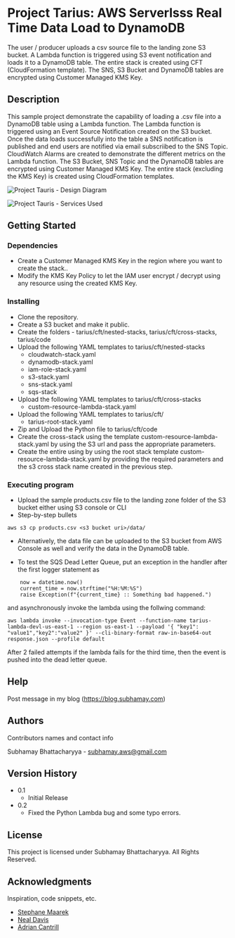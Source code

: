 # Project Tarius: AWS Serverlsss Real Time Data Load to DynamoDB

The user / producer uploads a csv source file to the landing zone S3 bucket. A Lambda function is triggered using S3 event notification and loads it to a DynamoDB table. The entire stack is created using CFT (CloudFormation template). The SNS, S3 Bucket and DynamoDB tables are encrypted using Customer Managed KMS Key.

## Description

This sample project demonstrate the capability of loading a .csv file into a DynamoDB table using a Lambda function. The Lambda function is triggered using an Event Source Notification created on the S3 bucket. Once the data loads successfully into the table a SNS notification is published and end users are notified via email subscriibed to the SNS Topic. CloudWatch Alarms are created to demonstrate the different metrics on the Lambda function. The S3 Bucket, SNS Topic and the DynamoDB tables are encrypted using Customer Managed KMS Key. The entire stack (excluding the KMS Key) is created using CloudFormation templates.

![Project Tauris - Design Diagram](https://subhamay-projects-repository-us-east-1.s3.amazonaws.com/0001-tarius/tarius-architecture-diagram.png)

![Project Tauris - Services Used](https://subhamay-projects-repository-us-east-1.s3.amazonaws.com/0001-tarius/tarius-services-used.png)

## Getting Started

### Dependencies

* Create a Customer Managed KMS Key in the region where you want to create the stack..
* Modify the KMS Key Policy to let the IAM user encrypt / decrypt using any resource using the created KMS Key.

### Installing

* Clone the repository.
* Create a S3 bucket and make it public.
* Create the folders - tarius/cft/nested-stacks, tarius/cft/cross-stacks, tarius/code
* Upload the following YAML templates to tarius/cft/nested-stacks
    * cloudwatch-stack.yaml
    * dynamodb-stack.yaml
    * iam-role-stack.yaml
    * s3-stack.yaml
    * sns-stack.yaml
    * sqs-stack
* Upload the following YAML templates to tarius/cft/cross-stacks
    * custom-resource-lambda-stack.yaml
* Upload the following YAML templates to tarius/cft/
    * tarius-root-stack.yaml
* Zip and Upload the Python file  to tarius/cft/code
* Create the cross-stack using the template custom-resource-lambda-stack.yaml by using the S3 url and pass the appropriate parameters.
* Create the entire using by using the root stack template custom-resource-lambda-stack.yaml by providing the required parameters and the s3 cross stack name created in the previous step.

### Executing program

* Upload the sample products.csv file to the landing zone folder of the S3 bucket either using S3 console or CLI
* Step-by-step bullets
```
aws s3 cp products.csv <s3 bucket uri>/data/
```
* Alternatively, the data file can be uploaded to the S3 bucket from AWS Console as well and verify the data in the DynamoDB table.

* To test the SQS Dead Letter Queue, put an exception in the handler after the first logger statement as   
    
```
    now = datetime.now()
    current_time = now.strftime("%H:%M:%S")
    raise Exception(f"{current_time} :: Something bad happened.") 
```
and asynchronously invoke the lambda using the follwing command:
```
aws lambda invoke --invocation-type Event --function-name tarius-lambda-devl-us-east-1 --region us-east-1 --payload '{ "key1": "value1","key2":"value2" }' --cli-binary-format raw-in-base64-out response.json --profile default
```

After 2 failed attempts if the lambda fails for the third time, then the event is pushed into the dead letter queue.
## Help

Post message in my blog (https://blog.subhamay.com)


## Authors

Contributors names and contact info

Subhamay Bhattacharyya  - [subhamay.aws@gmail.com](https://blog.subhamay.com)

## Version History

* 0.1
    * Initial Release
* 0.2
    * Fixed the Python Lambda bug and some typo errors.

## License

This project is licensed under Subhamay Bhattacharyya. All Rights Reserved.

## Acknowledgments

Inspiration, code snippets, etc.
* [Stephane Maarek ](https://www.linkedin.com/in/stephanemaarek/)
* [Neal Davis](https://www.linkedin.com/in/nealkdavis/)
* [Adrian Cantrill](https://www.linkedin.com/in/adriancantrill/)
